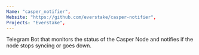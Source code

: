 ```yaml
---
Name: "casper_notifier",
Website: "https://github.com/everstake/casper-notifier",
Projects: "Everstake",
---
```

<!--lang:en--> 
Telegram Bot that monitors the status of the Casper Node and notifies if the node stops syncing or goes down.
<!--lang:es--] 
test
<!--lang:de--] 
test
<!--lang:fr--] 
test
<!--lang:pl--] 
test
<!--lang:uk--] 
test
[!--lang:*-->  
